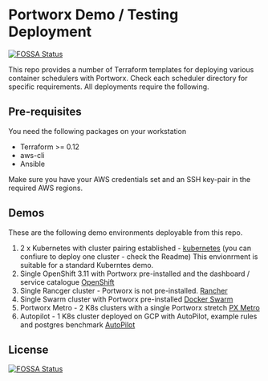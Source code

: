 # Portworx Demo / Testing Deployment
[![FOSSA Status](https://app.fossa.io/api/projects/git%2Bgithub.com%2Fgrdnrio%2Fpwx-deploy.svg?type=shield)](https://app.fossa.io/projects/git%2Bgithub.com%2Fgrdnrio%2Fpwx-deploy?ref=badge_shield)

This repo provides a number of Terraform templates for deploying various container schedulers with Portworx.  Check each scheduler directory for specific requirements. All deployments require the following.

## Pre-requisites
You need the following packages on your workstation
- Terraform >= 0.12
- aws-cli
- Ansible

Make sure you have your AWS credentials set and an SSH key-pair in the required AWS regions.

## Demos
These are the following demo environments deployable from this repo.
1. 2 x Kubernetes with cluster pairing established - [kubernetes](kubernetes) (you can confiure to deploy one cluster - check the Readme)
This envionrment is suitable for a standard Kuberntes demo.
2. Single OpenShift 3.11 with Portworx pre-installed and the dashboard / service catalogue [OpenShift](openshift)
3. Single Rancger cluster - Portworx is not pre-installed. [Rancher](rancher)
4. Single Swarm cluster with Portworx pre-installed [Docker Swarm](swarm)
5. Portworx Metro - 2 K8s clusters with a single Portworx stretch [PX Metro](kubernetes/px-metro)
6. Autopilot - 1 K8s cluster deployed on GCP with AutoPilot, example rules and postgres benchmark [AutoPilot](kubernetes/autopilot)


## License
[![FOSSA Status](https://app.fossa.io/api/projects/git%2Bgithub.com%2Fgrdnrio%2Fpwx-deploy.svg?type=large)](https://app.fossa.io/projects/git%2Bgithub.com%2Fgrdnrio%2Fpwx-deploy?ref=badge_large)